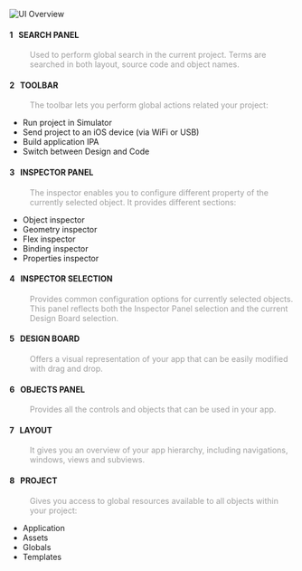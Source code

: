 ![UI Overview](creo_ui_overview.png)

<div class="container">
	<div class="row">
	   <div class="col-lg-6">
	   <h4 class="title-badge"><span class="number-badge"><span>1</span></span>&nbsp;&nbsp;&nbsp;SEARCH PANEL</h4>
	   <p style="color: #9e9e9e; margin-left: 36px;">Used to perform global search in the current project. Terms are searched in both layout, source code and object names.</p>
	   </div>
	   <div class="col-lg-6">
	   <h4 class="title-badge"><span class="number-badge"><span>2</span></span>&nbsp;&nbsp;&nbsp;TOOLBAR</h4>
	   <p style="color: #9e9e9e; margin-left: 36px;">The toolbar lets you perform global actions related your project:</p>
	   <ul>
			<li>Run project in Simulator</li>
			<li>Send project to an iOS device (via WiFi or USB)</li>
			<li>Build application IPA</li>
			<li>Switch between Design and Code</li>
	   </ul>
	   </div>
	</div>
	<div class="row">
	   <div class="col-lg-6">
	   <h4 class="title-badge"><span class="number-badge"><span>3</span></span>&nbsp;&nbsp;&nbsp;INSPECTOR PANEL</h4>
	   <p style="color: #9e9e9e; margin-left: 36px;">The inspector enables you to configure different property of the currently selected object. It provides different sections:</p>
	   <ul>
			<li>Object inspector</li>
			<li>Geometry inspector</li>
			<li>Flex inspector</li>
			<li>Binding inspector</li>
			<li>Properties inspector</li>
		</ul>
	   </div>
	   <div class="col-lg-6">
	   <h4 class="title-badge"><span class="number-badge"><span>4</span></span>&nbsp;&nbsp;&nbsp;INSPECTOR SELECTION</h4>
	   <p style="color: #9e9e9e; margin-left: 36px;">Provides common configuration options for currently selected objects. This panel reflects both the Inspector Panel selection and the current Design Board selection.</p>
	   </div>
	</div>
	<div class="row">
		<div class="col-lg-6">
		<h4 class="title-badge"><span class="number-badge"><span>5</span></span>&nbsp;&nbsp;&nbsp;DESIGN BOARD</h4>
		<p style="color: #9e9e9e; margin-left: 36px;">Offers a visual representation of your app that can be easily modified with drag and drop.</p>
		</div>
		<div class="col-lg-6">
		<h4 class="title-badge"><span class="number-badge"><span>6</span></span>&nbsp;&nbsp;&nbsp;OBJECTS PANEL</h4>
		<p style="color: #9e9e9e; margin-left: 36px;">Provides all the controls and objects that can be used in your app.</p>
		</div>
	</div>
	<div class="row">
		<div class="col-lg-6">
		<h4 class="title-badge"><span class="number-badge"><span>7</span></span>&nbsp;&nbsp;&nbsp;LAYOUT</h4>
		<p style="color: #9e9e9e; margin-left: 36px;">It gives you an overview of your app hierarchy, including navigations, windows, views and subviews.</p>
		</div>
		<div class="col-lg-6">
		<h4 class="title-badge"><span class="number-badge"><span>8</span></span>&nbsp;&nbsp;&nbsp;PROJECT</h4>
		<p style="color: #9e9e9e; margin-left: 36px;">Gives you access to global resources available to all objects within your project:</p>
		<ul>
			<li>Application</li>
			<li>Assets</li>
			<li>Globals</li>
			<li>Templates</li>
		</ul>
		</div>
	</div>
</div>